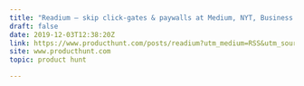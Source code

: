 ```yaml
---
title: "Readium — skip click-gates & paywalls at Medium, NYT, Business Insider"
draft: false
date: 2019-12-03T12:38:20Z
link: https://www.producthunt.com/posts/readium?utm_medium=RSS&utm_source=hune
site: www.producthunt.com
topic: product hunt  

---
```

